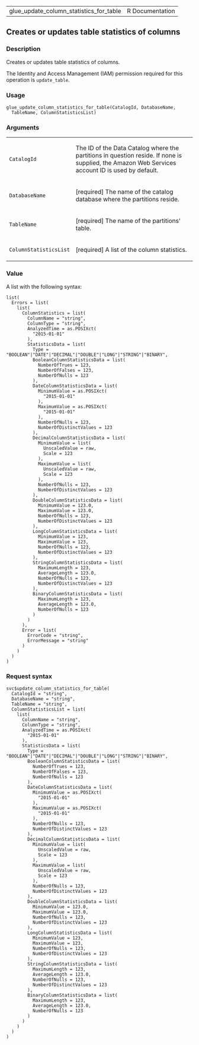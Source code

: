 <table style="width: 100%;">
<tbody>
<tr class="odd">
<td>glue_update_column_statistics_for_table</td>
<td style="text-align: right;">R Documentation</td>
</tr>
</tbody>
</table>

## Creates or updates table statistics of columns

### Description

Creates or updates table statistics of columns.

The Identity and Access Management (IAM) permission required for this
operation is `update_table`.

### Usage

    glue_update_column_statistics_for_table(CatalogId, DatabaseName,
      TableName, ColumnStatisticsList)

### Arguments

<table>
<colgroup>
<col style="width: 35%" />
<col style="width: 65%" />
</colgroup>
<tbody>
<tr class="odd">
<td><code
id="glue_update_column_statistics_for_table_:_CatalogId">CatalogId</code></td>
<td><p>The ID of the Data Catalog where the partitions in question
reside. If none is supplied, the Amazon Web Services account ID is used
by default.</p></td>
</tr>
<tr class="even">
<td><code
id="glue_update_column_statistics_for_table_:_DatabaseName">DatabaseName</code></td>
<td><p>[required] The name of the catalog database where the partitions
reside.</p></td>
</tr>
<tr class="odd">
<td><code
id="glue_update_column_statistics_for_table_:_TableName">TableName</code></td>
<td><p>[required] The name of the partitions' table.</p></td>
</tr>
<tr class="even">
<td><code
id="glue_update_column_statistics_for_table_:_ColumnStatisticsList">ColumnStatisticsList</code></td>
<td><p>[required] A list of the column statistics.</p></td>
</tr>
</tbody>
</table>

### Value

A list with the following syntax:

    list(
      Errors = list(
        list(
          ColumnStatistics = list(
            ColumnName = "string",
            ColumnType = "string",
            AnalyzedTime = as.POSIXct(
              "2015-01-01"
            ),
            StatisticsData = list(
              Type = "BOOLEAN"|"DATE"|"DECIMAL"|"DOUBLE"|"LONG"|"STRING"|"BINARY",
              BooleanColumnStatisticsData = list(
                NumberOfTrues = 123,
                NumberOfFalses = 123,
                NumberOfNulls = 123
              ),
              DateColumnStatisticsData = list(
                MinimumValue = as.POSIXct(
                  "2015-01-01"
                ),
                MaximumValue = as.POSIXct(
                  "2015-01-01"
                ),
                NumberOfNulls = 123,
                NumberOfDistinctValues = 123
              ),
              DecimalColumnStatisticsData = list(
                MinimumValue = list(
                  UnscaledValue = raw,
                  Scale = 123
                ),
                MaximumValue = list(
                  UnscaledValue = raw,
                  Scale = 123
                ),
                NumberOfNulls = 123,
                NumberOfDistinctValues = 123
              ),
              DoubleColumnStatisticsData = list(
                MinimumValue = 123.0,
                MaximumValue = 123.0,
                NumberOfNulls = 123,
                NumberOfDistinctValues = 123
              ),
              LongColumnStatisticsData = list(
                MinimumValue = 123,
                MaximumValue = 123,
                NumberOfNulls = 123,
                NumberOfDistinctValues = 123
              ),
              StringColumnStatisticsData = list(
                MaximumLength = 123,
                AverageLength = 123.0,
                NumberOfNulls = 123,
                NumberOfDistinctValues = 123
              ),
              BinaryColumnStatisticsData = list(
                MaximumLength = 123,
                AverageLength = 123.0,
                NumberOfNulls = 123
              )
            )
          ),
          Error = list(
            ErrorCode = "string",
            ErrorMessage = "string"
          )
        )
      )
    )

### Request syntax

    svc$update_column_statistics_for_table(
      CatalogId = "string",
      DatabaseName = "string",
      TableName = "string",
      ColumnStatisticsList = list(
        list(
          ColumnName = "string",
          ColumnType = "string",
          AnalyzedTime = as.POSIXct(
            "2015-01-01"
          ),
          StatisticsData = list(
            Type = "BOOLEAN"|"DATE"|"DECIMAL"|"DOUBLE"|"LONG"|"STRING"|"BINARY",
            BooleanColumnStatisticsData = list(
              NumberOfTrues = 123,
              NumberOfFalses = 123,
              NumberOfNulls = 123
            ),
            DateColumnStatisticsData = list(
              MinimumValue = as.POSIXct(
                "2015-01-01"
              ),
              MaximumValue = as.POSIXct(
                "2015-01-01"
              ),
              NumberOfNulls = 123,
              NumberOfDistinctValues = 123
            ),
            DecimalColumnStatisticsData = list(
              MinimumValue = list(
                UnscaledValue = raw,
                Scale = 123
              ),
              MaximumValue = list(
                UnscaledValue = raw,
                Scale = 123
              ),
              NumberOfNulls = 123,
              NumberOfDistinctValues = 123
            ),
            DoubleColumnStatisticsData = list(
              MinimumValue = 123.0,
              MaximumValue = 123.0,
              NumberOfNulls = 123,
              NumberOfDistinctValues = 123
            ),
            LongColumnStatisticsData = list(
              MinimumValue = 123,
              MaximumValue = 123,
              NumberOfNulls = 123,
              NumberOfDistinctValues = 123
            ),
            StringColumnStatisticsData = list(
              MaximumLength = 123,
              AverageLength = 123.0,
              NumberOfNulls = 123,
              NumberOfDistinctValues = 123
            ),
            BinaryColumnStatisticsData = list(
              MaximumLength = 123,
              AverageLength = 123.0,
              NumberOfNulls = 123
            )
          )
        )
      )
    )
